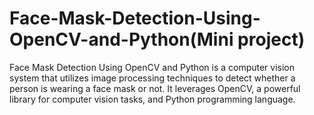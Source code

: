 # Face-Mask-Detection-Using-OpenCV-and-Python(Mini project)
 Face Mask Detection Using OpenCV and Python is a computer vision system that utilizes image processing techniques to detect whether a person is wearing a face mask or not. It leverages OpenCV, a powerful library for computer vision tasks, and Python programming language.
